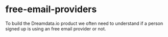 # free-email-providers
To build the Dreamdata.io product we often need to understand if a person signed up is using an free email provider or not. 
